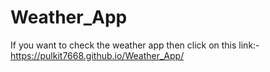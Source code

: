 # Weather_App
If you want to check the weather app then click on this link:-
https://pulkit7668.github.io/Weather_App/
